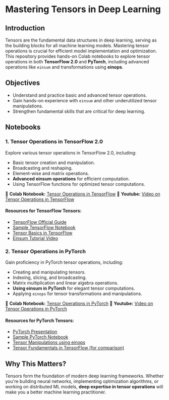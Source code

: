 # Mastering Tensors in Deep Learning

## Introduction
Tensors are the fundamental data structures in deep learning, serving as the building blocks for all machine learning models. Mastering tensor operations is crucial for efficient model implementation and optimization. This repository provides hands-on Colab notebooks to explore tensor operations in both **TensorFlow 2.0** and **PyTorch**, including advanced operations like `einsum` and transformations using **einops**.

## Objectives
- Understand and practice basic and advanced tensor operations.
- Gain hands-on experience with `einsum` and other underutilized tensor manipulations.
- Strengthen fundamental skills that are critical for deep learning.

## Notebooks

### **1. Tensor Operations in TensorFlow 2.0**
Explore various tensor operations in TensorFlow 2.0, including:
- Basic tensor creation and manipulation.
- Broadcasting and reshaping.
- Element-wise and matrix operations.
- **Advanced einsum operations** for efficient computation.
- Using TensorFlow functions for optimized tensor computations.

📌 **Colab Notebook:** [Tensor Operations in TensorFlow](LINK_HERE)
📌 **Youtube:** [Video on Tensor Operations in TensorFlow](LINK_HERE)

#### **Resources for TensorFlow Tensors:**
- [TensorFlow Official Guide](https://www.tensorflow.org/guide/tensor)
- [Sample TensorFlow Notebook](https://colab.sandbox.google.com/github/tensorflow/docs/blob/master/site/en/guide/tensor.ipynb)
- [Tensor Basics in TensorFlow](https://colab.sandbox.google.com/github/tensorflow/docs/blob/master/site/en/tutorials/customization/basics.ipynb)
- [Einsum Tutorial Video](https://www.youtube.com/watch?v=pkVwUVEHmfI)

### **2. Tensor Operations in PyTorch**
Gain proficiency in PyTorch tensor operations, including:
- Creating and manipulating tensors.
- Indexing, slicing, and broadcasting.
- Matrix multiplication and linear algebra operations.
- **Using einsum in PyTorch** for elegant tensor computations.
- Applying `einops` for tensor transformations and manipulations.

📌 **Colab Notebook:** [Tensor Operations in PyTorch](LINK_HERE)
📌 **Youtube:** [Video on Tensor Operations in PyTorch](LINK_HERE)


#### **Resources for PyTorch Tensors:**
- [PyTorch Presentation](https://docs.google.com/presentation/d/13Oo5gXwcsoq9oMC4XriAyxkvgicatBxfI4cZzDhRyiE/edit#slide=id.p)
- [Sample PyTorch Notebook](https://github.com/deep-learning-with-pytorch/dlwpt-code/blob/master/p1ch3/1_tensors.ipynb)
- [Tensor Manipulations using einops](https://einops.rocks/pytorch-examples.html)
- [Tensor Fundamentals in TensorFlow (for comparison)](https://github.com/mrdbourke/tensorflow-deep-learning/blob/main/00_tensorflow_fundamentals.ipynb)

## **Why This Matters?**
Tensors form the foundation of modern deep learning frameworks. Whether you're building neural networks, implementing optimization algorithms, or working on distributed ML models, **deep expertise in tensor operations** will make you a better machine learning practitioner.

